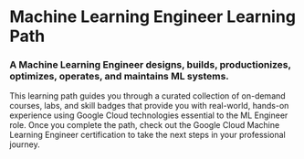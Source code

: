 # Machine Learning Engineer Learning Path

### A Machine Learning Engineer designs, builds, productionizes, optimizes, operates, and maintains ML systems.

This learning path guides you through a curated collection of on-demand courses, labs, and skill badges that provide you with real-world, hands-on experience using Google Cloud technologies essential to the ML Engineer role. Once you complete the path, check out the Google Cloud Machine Learning Engineer certification to take the next steps in your professional journey.
